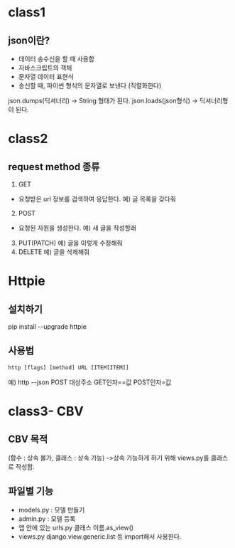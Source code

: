 class1
===
json이란?
---
- 데이터 송수신을 할 때 사용함
- 자바스크립트의 객체 
- 문자열 데이터 표현식
- 송신할 때, 파이썬 형식의 문자열로 보낸다 (직렬화한다)

json.dumps(딕셔너리) -> String 형태가 된다.
json.loads(json형식) -> 딕셔너리형이 된다.

class2
===
request method 종류
---
1. GET
- 요청받은 url 정보를 검색하여 응답한다.
예) 글 목록을 갖다줘
2. POST
- 요청된 자원을 생성한다.
예) 새 글을 작성할래
3. PUT(PATCH)
예) 글을 이렇게 수정해줘
4. DELETE
예) 글을 삭제해줘

Httpie
===
설치하기
---
pip install --upgrade httpie

사용법
---
```python
http [flags] [method] URL [ITEM[ITEM]]
```
예) http --json POST 대상주소 GET인자==값 POST인자=값

class3- CBV
===

CBV 목적
---
(함수 : 상속 불가, 클래스 : 상속 가능)
->상속 가능하게 하기 위해 views.py를 클래스로 작성함.

파일별 기능
---
- models.py : 모델 만들기
- admin.py : 모델 등록
- 앱 안에 있는 urls.py
    클래스 이름.as_view()
- views.py
    django.view.generic.list 등 import해서 사용한다.
